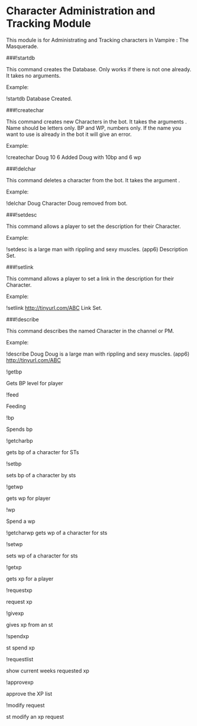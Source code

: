 # Character Administration and Tracking Module 

This module is for Administrating and Tracking characters in Vampire : The Masquerade. 

###!startdb 

This command creates the Database. Only works if there is not one already. It takes no arguments.

Example:

!startdb
<BOT> Database Created.


###!createchar 

This command creates new Characters in the bot. It takes the arguments <name> <bp> <wp>. Name should be letters only. BP and WP, numbers only. If the name you want to use is already in the bot it will give an error.

Example:

!createchar Doug 10 6
<BOT> Added Doug with 10bp and 6 wp


###!delchar  

This command deletes a character from the bot. It takes the argument <name>. 

Example:

!delchar Doug
<Bot> Character Doug removed from bot.


###!setdesc

This command allows a player to set the description for their Character.

Example:

!setdesc is a large man with rippling and sexy muscles. (app6)
<BOT> Description Set.


###!setlink

This command allows a player to set a link in the description for their Character.

Example:

!setlink http://tinyurl.com/ABC
<BOT> Link Set.


###!describe

This command describes the named Character in the channel or PM.

Example:

!describe Doug
<BOT> Doug is a large man with rippling and sexy muscles. (app6)
<BOT> http://tinyurl.com/ABC


!getbp

Gets BP level for player


!feed

Feeding


!bp

Spends bp


!getcharbp

gets bp of a character for STs


!setbp

sets bp of a character by sts



!getwp

gets wp for player


!wp

Spend a wp


!getcharwp
gets wp of a character for sts


!setwp

sets wp of a character for sts


!getxp

gets xp for a player


!requestxp

request xp


!givexp

gives xp from an st

!spendxp

st spend xp

!requestlist

show current weeks requested xp

!approvexp

approve the XP list

!modify request

st modify an xp request
